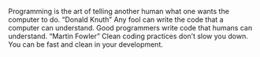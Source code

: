 Programming is the art of telling another human what one wants the computer to do. “Donald Knuth”
Any fool can write the code that a computer can understand. Good programmers write code that humans can understand.   “Martin Fowler”
Clean coding practices don’t slow you down. You can be fast and clean in your development.

